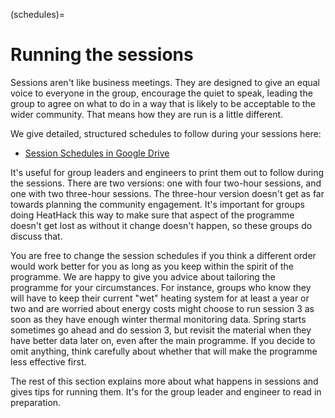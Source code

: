 (schedules)=
# Running the sessions

Sessions aren't like business meetings.  They are designed to give an equal voice to everyone in the group, encourage the quiet to speak, leading the group to agree on what to do in a way that is likely to be acceptable to the wider community.  That means how they are run is a little different.  


We give detailed, structured schedules to follow during your sessions here:


- [Session Schedules in Google Drive](https://drive.google.com/drive/folders/1giDUTY_4KuOFcrWe3FJIShxj31p82MQv)


It's useful for group leaders and engineers to print them out to follow during the sessions.  There are two versions:  one with four two-hour sessions, and one with two three-hour sessions.  The three-hour version doesn't get as far towards planning the community engagement. It's important for groups doing HeatHack this way to make sure that aspect of the programme doesn't get lost as without it change doesn't happen, so these groups do discuss that.

You are free to change the session schedules if you think a different order would work better for you as long as you keep within the spirit of the programme.  We are happy to give you advice about tailoring the programme for your circumstances.  For instance, groups who know they will have to keep their current "wet" heating system for at least a year or two and are worried about energy costs might choose to run session 3 as soon as they have enough winter thermal monitoring data.  Spring starts sometimes go ahead and do session 3, but revisit the material when they have better data later on, even after the main programme.  If you decide to omit anything, think carefully about whether that will make the programme less effective first.


The rest of this section explains more about what happens in sessions and gives tips for running them.  It's for the group leader and engineer to read in preparation.  




